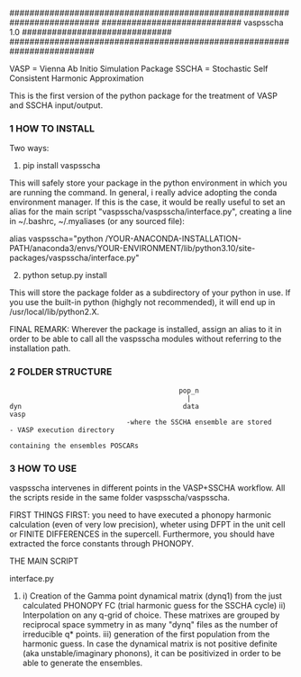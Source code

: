##########################################################################
############################ vaspsscha 1.0 ##############################
#########################################################################

VASP = Vienna Ab Initio Simulation Package
SSCHA = Stochastic Self Consistent Harmonic Approximation

This is the first version of the python package for the treatment of VASP and SSCHA input/output.


### 1 HOW TO INSTALL ###

Two ways:

1) pip install vaspsscha

This will safely store your package in the python environment in which you are running the command. In general, i really advice adopting the conda environment manager. If this is the case, it would be really useful to set an alias for the main script  "vaspsscha/vaspsscha/interface.py", creating a line in ~/.bashrc, ~/.myaliases (or any sourced file):

alias vaspsscha="python /YOUR-ANACONDA-INSTALLATION-PATH/anaconda3/envs/YOUR-ENVIRONMENT/lib/python3.10/site-packages/vaspsscha/interface.py"

2) python setup.py install

This will store the package folder as a subdirectory of your python in use. If you use the built-in python (highgly not recommended), it will end up in /usr/local/lib/python2.X.

FINAL REMARK: Wherever the package is installed, assign an alias to it in order to be able to call all the vaspsscha modules without referring to the installation path.


### 2 FOLDER STRUCTURE ###
                                              pop_n
                                                |
    dyn                                        data                                                    vasp
                                 -where the SSCHA ensemble are stored                            - VASP execution directory 
                                                                                                    containing the ensembles POSCARs
### 3 HOW TO USE ###

vaspsscha intervenes in different points in the VASP+SSCHA workflow. All the scripts 
reside in the same folder vaspsscha/vaspsscha. 

FIRST THINGS FIRST: you need to have executed a phonopy harmonic calculation (even of very low precision), wheter using DFPT in the unit cell or FINITE DIFFERENCES in the supercell. Furthermore, you should have extracted the force constants through PHONOPY. 

THE MAIN SCRIPT

interface.py

1) 
    i) Creation of the Gamma point dynamical matrix (dynq1) from the just calculated PHONOPY FC (trial harmonic guess for the SSCHA cycle)
    ii) Interpolation on any q-grid of choice. These matrixes are grouped by reciprocal space symmetry in as many "dynq" files as the number of irreducible q* points.
    iii) generation of the first population from the harmonic guess. In case the dynamical matrix is not positive definite (aka unstable/imaginary phonons), it can be positivized in order to be able to generate the ensembles. 

